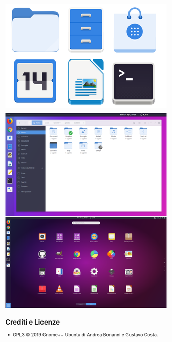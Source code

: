 ﻿<p align="center"> 
<img src="images/logo-nuovo.svg" alt="Logotype">
</p>


![Screenshot 1](images/screenshot1.png)
![Screenshot 2](images/screenshot2.png)

## Crediti e Licenze

* GPL3 © 2019 Gnome++ Ubuntu di Andrea Bonanni e Gustavo Costa.
